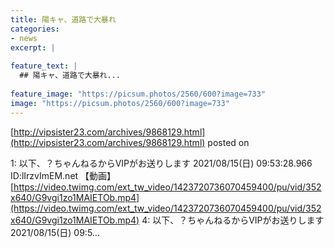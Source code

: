 ```yaml
---
title: 陽キャ、道路で大暴れ
categories:
- news
excerpt: |
  
feature_text: |
  ## 陽キャ、道路で大暴れ...
  
feature_image: "https://picsum.photos/2560/600?image=733"
image: "https://picsum.photos/2560/600?image=733"
---
```


[http://vipsister23.com/archives/9868129.html](http://vipsister23.com/archives/9868129.html)
posted on 

<!--more-->

1: 以下、？ちゃんねるからVIPがお送りします 2021/08/15(日) 09:53:28.966 ID:lIrzvImEM.net 【動画】[https://video.twimg.com/ext_tw_video/1423720736070459400/pu/vid/352x640/G9vgi1zo1MAIETOb.mp4](https://video.twimg.com/ext_tw_video/1423720736070459400/pu/vid/352x640/G9vgi1zo1MAIETOb.mp4) 4: 以下、？ちゃんねるからVIPがお送りします 2021/08/15(日) 09:5...
